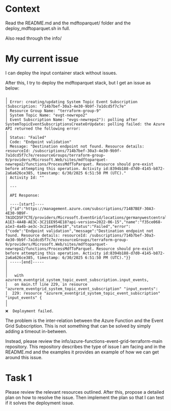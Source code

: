 # Context
Read the README.md and the mdftoparquet/ folder and the deploy_mdftoparquet.sh in full.

Also read through the info/




# My current issue
I can deploy the input container stack without issues.

After this, I try to deploy the mdftoparquet stack, but I get an issue as below:

```
╷
│ Error: creating/updating System Topic Event Subscription (Subscription: "714b7bef-30a3-4e30-9b9f-7a1dcd5f7c7e"
│ Resource Group Name: "terraform-group-9"
│ System Topic Name: "evgt-newrepo2"
│ Event Subscription Name: "evgs-newrepo2"): polling after SystemTopicEventSubscriptionsCreateOrUpdate: polling failed: the Azure API returned the following error:
│ 
│ Status: "Failed"
│ Code: "Endpoint validation"
│ Message: "Destination endpoint not found. Resource details: resourceId: /subscriptions/714b7bef-30a3-4e30-9b9f-7a1dcd5f7c7e/resourceGroups/terraform-group-9/providers/Microsoft.Web/sites/mdftoparquet-newrepo2/functions/ProcessMdfToParquet. Resource should pre-exist before attempting this operation. Activity id:8394b188-d7d0-4145-b872-2a6a626ce385, timestamp: 6/30/2025 6:51:50 PM (UTC)."
│ Activity Id: ""
│ 
│ ---
│ 
│ API Response:
│ 
│ ----[start]----
│ {"id":"https://management.azure.com/subscriptions/714B7BEF-30A3-4E30-9B9F-7A1DCD5F7C7E/providers/Microsoft.EventGrid/locations/germanywestcentral/operationsStatus/F35CE068-A1E3-4A4B-AE3C-3C21EE954E18?api-version=2022-06-15","name":"f35ce068-a1e3-4a4b-ae3c-3c21ee954e18","status":"Failed","error":{"code":"Endpoint validation","message":"Destination endpoint not found. Resource details: resourceId: /subscriptions/714b7bef-30a3-4e30-9b9f-7a1dcd5f7c7e/resourceGroups/terraform-group-9/providers/Microsoft.Web/sites/mdftoparquet-newrepo2/functions/ProcessMdfToParquet. Resource should pre-exist before attempting this operation. Activity id:8394b188-d7d0-4145-b872-2a6a626ce385, timestamp: 6/30/2025 6:51:50 PM (UTC)."}}
│ -----[end]-----
│ 
│ 
│   with azurerm_eventgrid_system_topic_event_subscription.input_events,
│   on main.tf line 229, in resource "azurerm_eventgrid_system_topic_event_subscription" "input_events":
│  229: resource "azurerm_eventgrid_system_topic_event_subscription" "input_events" {
│ 
╵
❌  Deployment failed.
```

The problem is the inter-relation between the Azure Function and the Event Grid Subscription. This is not something that can be solved by simply adding a timeout in-between. 

Instead, please review the info/azure-functions-event-grid-terraform-main repository. This repository describes the type of issue I am facing and in the README.md and the examples it provides an example of how we can get around this issue.

# Task 1
Please review the relevant resources outlined. After this, propose a detailed plan on how to resolve the issue. Then implement the plan so that I can test if it solves the deployment issue.

